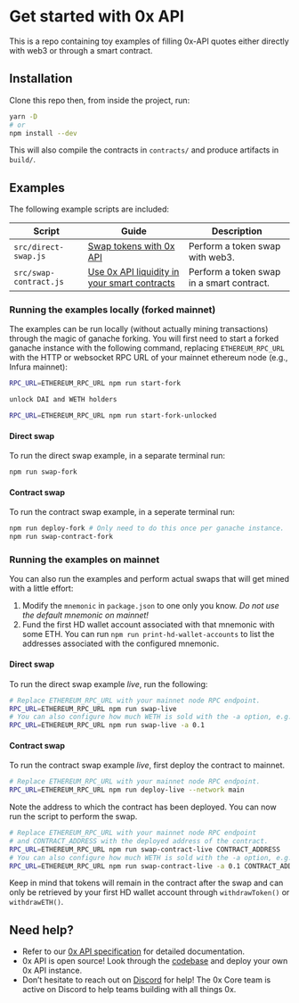 # Get started with 0x API

This is a repo containing toy examples of filling 0x-API quotes either directly with web3 or through a smart contract.

## Installation
Clone this repo then, from inside the project, run:
```bash
yarn -D
# or
npm install --dev
```

This will also compile the contracts in `contracts/` and produce artifacts in `build/`.

## Examples
The following example scripts are included:

| Script | Guide | Description |
|--------|-------|-------------|
| `src/direct-swap.js` |  [Swap tokens with 0x API](https://0x.org/docs/guides/swap-tokens-with-0x-api) | Perform a token swap with web3. |
| `src/swap-contract.js` | [Use 0x API liquidity in your smart contracts](https://0x.org/docs/guides/use-0x-api-liquidity-in-your-smart-contracts) | Perform a token swap in a smart contract. |

### Running the examples locally (forked mainnet)
The examples can be run locally (without actually mining transactions) through the magic of ganache forking. You will first need to start a forked ganache instance with the following command, replacing `ETHEREUM_RPC_URL` with the HTTP or websocket RPC URL of your mainnet ethereum node (e.g., Infura mainnet):

```bash
RPC_URL=ETHEREUM_RPC_URL npm run start-fork

unlock DAI and WETH holders 

RPC_URL=ETHEREUM_RPC_URL npm run start-fork-unlocked 

```

#### Direct swap
To run the direct swap example, in a separate terminal run:
```bash
npm run swap-fork
```

#### Contract swap
To run the contract swap example, in a seperate terminal run:
```bash
npm run deploy-fork # Only need to do this once per ganache instance.
npm run swap-contract-fork
```

### Running the examples on mainnet
You can also run the examples and perform actual swaps that will get mined with a little effort:

1. Modify the `mnemonic` in `package.json` to one only you know. *Do not use the default mnemonic on mainnet!*
2. Fund the first HD wallet account associated with that mnemonic with some ETH. You can run `npm run print-hd-wallet-accounts` to list the addresses associated with the configured mnemonic.

#### Direct swap
To run the direct swap example *live*, run the following:
```bash
# Replace ETHEREUM_RPC_URL with your mainnet node RPC endpoint.
RPC_URL=ETHEREUM_RPC_URL npm run swap-live
# You can also configure how much WETH is sold with the -a option, e.g.
RPC_URL=ETHEREUM_RPC_URL npm run swap-live -a 0.1
```

#### Contract swap
To run the contract swap example *live*, first deploy the contract to mainnet.

```bash
# Replace ETHEREUM_RPC_URL with your mainnet node RPC endpoint.
RPC_URL=ETHEREUM_RPC_URL npm run deploy-live --network main
```

Note the address to which the contract has been deployed. You can now run the script to perform the swap.

```bash
# Replace ETHEREUM_RPC_URL with your mainnet node RPC endpoint
# and CONTRACT_ADDRESS with the deployed address of the contract.
RPC_URL=ETHEREUM_RPC_URL npm run swap-contract-live CONTRACT_ADDRESS
# You can also configure how much WETH is sold with the -a option, e.g.
RPC_URL=ETHEREUM_RPC_URL npm run swap-contract-live -a 0.1 CONTRACT_ADDRESS
```

Keep in mind that tokens will remain in the contract after the swap and can only be retrieved by your first HD wallet account through `withdrawToken()` or `withdrawETH()`.

## Need help?
* Refer to our [0x API specification](https://0x.org/docs/api) for detailed documentation.
* 0x API is open source! Look through the [codebase](https://github.com/0xProject/0x-api) and deploy your own 0x API instance.
* Don’t hesitate to reach out on [Discord](https://discordapp.com/invite/d3FTX3M) for help! The 0x Core team is active on Discord to help teams building with all things 0x.
